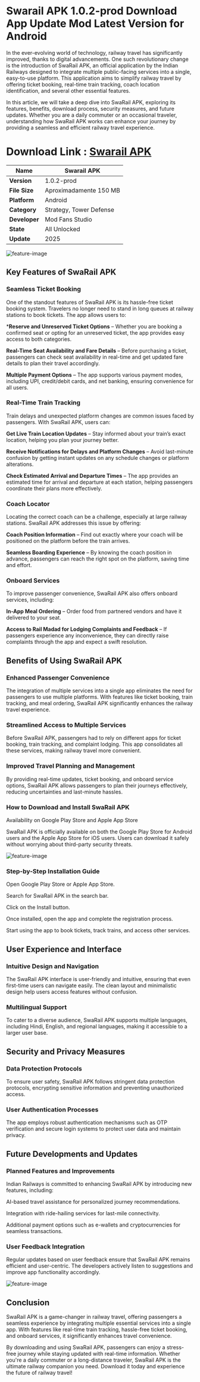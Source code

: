 # Swarail APK 1.0.2-prod Download App Update Mod Latest Version for Android

In the ever-evolving world of technology, railway travel has significantly improved, thanks to digital advancements. One such revolutionary change is the introduction of SwaRail APK, an official application by the Indian Railways designed to integrate multiple public-facing services into a single, easy-to-use platform. This application aims to simplify railway travel by offering ticket booking, real-time train tracking, coach location identification, and several other essential features.

In this article, we will take a deep dive into SwaRail APK, exploring its features, benefits, download process, security measures, and future updates. Whether you are a daily commuter or an occasional traveler, understanding how SwaRail APK works can enhance your journey by providing a seamless and efficient railway travel experience.

# Download Link : [Swarail APK](https://modilimitado.io/en/swarail-apk)

| **Name**                | Swarail APK                                           |  
|-------------------------|-------------------------------------------------------|  
| **Version**             | 1.0.2-prod                                            |  
| **File Size**           | Aproximadamente 150 MB                                |  
| **Platform**            | Android                                               |  
| **Category**            | Strategy, Tower Defense                               |  
| **Developer**           | Mod Fans Studio                                       |  
| **State**               | All Unlocked                                          |  
| **Update**              | 2025                                                  |  

![feature-image](https://play-lh.googleusercontent.com/FxfPLVGv2jSPIlVO0z07GBpI1waDb0HWEzJfNdBMbX6bf4-haDAtOOmchIXnRBdZoQ=w600)

## Key Features of SwaRail APK

### Seamless Ticket Booking

One of the standout features of SwaRail APK is its hassle-free ticket booking system. Travelers no longer need to stand in long queues at railway stations to book tickets. The app allows users to:

***Reserve and Unreserved Ticket Options** – Whether you are booking a confirmed seat or opting for an unreserved ticket, the app provides easy access to both categories.

**Real-Time Seat Availability and Fare Details** – Before purchasing a ticket, passengers can check seat availability in real-time and get updated fare details to plan their travel accordingly.

**Multiple Payment Options** – The app supports various payment modes, including UPI, credit/debit cards, and net banking, ensuring convenience for all users.

### Real-Time Train Tracking

Train delays and unexpected platform changes are common issues faced by passengers. With SwaRail APK, users can:

**Get Live Train Location Updates** – Stay informed about your train’s exact location, helping you plan your journey better.

**Receive Notifications for Delays and Platform Changes** – Avoid last-minute confusion by getting instant updates on any schedule changes or platform alterations.

**Check Estimated Arrival and Departure Times** – The app provides an estimated time for arrival and departure at each station, helping passengers coordinate their plans more effectively.

### Coach Locator

Locating the correct coach can be a challenge, especially at large railway stations. SwaRail APK addresses this issue by offering:

**Coach Position Information** – Find out exactly where your coach will be positioned on the platform before the train arrives.

**Seamless Boarding Experience** – By knowing the coach position in advance, passengers can reach the right spot on the platform, saving time and effort.

### Onboard Services

To improve passenger convenience, SwaRail APK also offers onboard services, including:

**In-App Meal Ordering** – Order food from partnered vendors and have it delivered to your seat.

**Access to Rail Madad for Lodging Complaints and Feedback** – If passengers experience any inconvenience, they can directly raise complaints through the app and expect a swift resolution.

## Benefits of Using SwaRail APK

### Enhanced Passenger Convenience

The integration of multiple services into a single app eliminates the need for passengers to use multiple platforms. With features like ticket booking, train tracking, and meal ordering, SwaRail APK significantly enhances the railway travel experience.

### Streamlined Access to Multiple Services

Before SwaRail APK, passengers had to rely on different apps for ticket booking, train tracking, and complaint lodging. This app consolidates all these services, making railway travel more convenient.

### Improved Travel Planning and Management

By providing real-time updates, ticket booking, and onboard service options, SwaRail APK allows passengers to plan their journeys effectively, reducing uncertainties and last-minute hassles.

### How to Download and Install SwaRail APK

Availability on Google Play Store and Apple App Store

SwaRail APK is officially available on both the Google Play Store for Android users and the Apple App Store for iOS users. Users can download it safely without worrying about third-party security threats.

![feature-image](https://play-lh.googleusercontent.com/88pR8xnJ3gWne5JxnPx30qfPwZsWaAvuMr3lQDoKo8bTWDgLxMiY6r4VNLvkx5mh7r1K=w600)

### Step-by-Step Installation Guide

Open Google Play Store or Apple App Store.

Search for SwaRail APK in the search bar.

Click on the Install button.

Once installed, open the app and complete the registration process.

Start using the app to book tickets, track trains, and access other services.

## User Experience and Interface

### Intuitive Design and Navigation

The SwaRail APK interface is user-friendly and intuitive, ensuring that even first-time users can navigate easily. The clean layout and minimalistic design help users access features without confusion.

### Multilingual Support

To cater to a diverse audience, SwaRail APK supports multiple languages, including Hindi, English, and regional languages, making it accessible to a larger user base.

## Security and Privacy Measures

### Data Protection Protocols

To ensure user safety, SwaRail APK follows stringent data protection protocols, encrypting sensitive information and preventing unauthorized access.

### User Authentication Processes

The app employs robust authentication mechanisms such as OTP verification and secure login systems to protect user data and maintain privacy.

## Future Developments and Updates

### Planned Features and Improvements

Indian Railways is committed to enhancing SwaRail APK by introducing new features, including:

AI-based travel assistance for personalized journey recommendations.

Integration with ride-hailing services for last-mile connectivity.

Additional payment options such as e-wallets and cryptocurrencies for seamless transactions.

### User Feedback Integration

Regular updates based on user feedback ensure that SwaRail APK remains efficient and user-centric. The developers actively listen to suggestions and improve app functionality accordingly.

![feature-image](https://play-lh.googleusercontent.com/PRXS4cIBK8k0alPcjdsYrfoAGPupcChTg6yyPdSHccWpom0LmUKh5UKczpnfzKKCZlxU=w600)

## Conclusion

SwaRail APK is a game-changer in railway travel, offering passengers a seamless experience by integrating multiple essential services into a single app. With features like real-time train tracking, hassle-free ticket booking, and onboard services, it significantly enhances travel convenience.

By downloading and using SwaRail APK, passengers can enjoy a stress-free journey while staying updated with real-time information. Whether you're a daily commuter or a long-distance traveler, SwaRail APK is the ultimate railway companion you need. Download it today and experience the future of railway travel!
